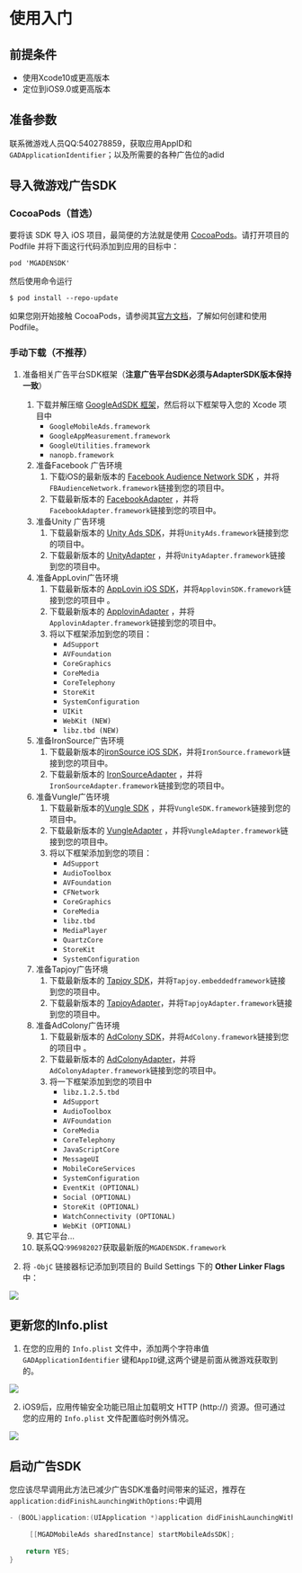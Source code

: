 

# 使用入门

## 前提条件

* 使用Xcode10或更高版本
* 定位到iOS9.0或更高版本

## 准备参数

联系微游戏人员QQ:540278859，获取应用AppID和`GADApplicationIdentifier`；以及所需要的各种广告位的adid

## 导入微游戏广告SDK

### CocoaPods（首选）

要将该 SDK 导入 iOS 项目，最简便的方法就是使用 [CocoaPods](https://guides.cocoapods.org/using/getting-started)。请打开项目的 Podfile 并将下面这行代码添加到应用的目标中：

```objective-c
pod 'MGADENSDK'
```

然后使用命令运行

```
$ pod install --repo-update
```

如果您刚开始接触 CocoaPods，请参阅其[官方文档](https://guides.cocoapods.org/using/using-cocoapods)，了解如何创建和使用 Podfile。



### 手动下载（不推荐）

1. 准备相关广告平台SDK框架（**注意广告平台SDK必须与AdapterSDK版本保持一致**）
   1. 下载并解压缩 [GoogleAdSDK 框架](https://developers.google.com/admob/ios/download)，然后将以下框架导入您的 Xcode 项目中
      - `GoogleMobileAds.framework`
      - `GoogleAppMeasurement.framework`
      - `GoogleUtilities.framework`
      - `nanopb.framework`
   2. 准备Facebook 广告环境
      1. 下载iOS的最新版本的 [Facebook Audience Network SDK](https://developers.facebook.com/docs/audience-network/download#ios) ，并将`FBAudienceNetwork.framework`链接到您的项目中。
      2. 下载最新版本的 [FacebookAdapter](https://bintray.com/google/mobile-ads-adapters-ios/FacebookAdapter) ，并将`FacebookAdapter.framework`链接到您的项目中。
   3. 准备Unity 广告环境
      1. 下载最新版本的 [Unity Ads SDK](https://github.com/Unity-Technologies/unity-ads-ios/releases)，并将`UnityAds.framework`链接到您的项目中。
      2. 下载最新版本的 [UnityAdapter](https://bintray.com/google/mobile-ads-adapters-ios/UnityAdapter) ，并将`UnityAdapter.framework`链接到您的项目中。
   4. 准备AppLovin广告环境
      1. 下载最新版本的 [AppLovin iOS SDK](https://dash.applovin.com/login#iosIntegration)，并将`ApplovinSDK.framework`链接到您的项目中 。
      2. 下载最新版本的 [ApplovinAdapter](https://bintray.com/google/mobile-ads-adapters-ios/AppLovinAdapter) ，并将`ApplovinAdapter.framework`链接到您的项目中。
      3. 将以下框架添加到您的项目：
         - `AdSupport`
         - `AVFoundation`
         - `CoreGraphics`
         - `CoreMedia`
         - `CoreTelephony`
         - `StoreKit`
         - `SystemConfiguration`
         - `UIKit`
         - `WebKit (NEW)`
         - `libz.tbd (NEW)`
   5. 准备IronSource广告环境
      1. 下载最新版本的[ironSource iOS SDK](https://developers.ironsrc.com/ironsource-mobile/ios/ios-sdk/#step-1)，并将`IronSource.framework`链接到您的项目中。
      2. 下载最新版本的 [IronSourceAdapter](https://bintray.com/google/mobile-ads-adapters-ios/IronSourceAdapter#files/IronSourceAdapter) ，并将`IronSourceAdapter.framework`链接到您的项目中。
   6. 准备Vungle广告环境
      1. 下载最新版本的[Vungle SDK](https://dashboard.vungle.com/sdk) ，并将`VungleSDK.framework`链接到您的项目中。
      2. 下载最新版本的 [VungleAdapter](https://bintray.com/google/mobile-ads-adapters-ios/VungleAdapter/#files) ，并将`VungleAdapter.framework`链接到您的项目中。
      3. 将以下框架添加到您的项目：
         - `AdSupport`
         - `AudioToolbox`
         - `AVFoundation`
         - `CFNetwork`
         - `CoreGraphics`
         - `CoreMedia`
         - `libz.tbd`
         - `MediaPlayer`
         - `QuartzCore`
         - `StoreKit`
         - `SystemConfiguration`
   7. 准备Tapjoy广告环境
      1. 下载最新版本的 [Tapjoy SDK](https://dev.tapjoy.com/sdk-integration/ios/getting-started-guide-publishers-ios/#download_sdk)，并将`Tapjoy.embeddedframework`链接到您的项目中。
      2. 下载最新版本的 [TapjoyAdapter](https://bintray.com/google/mobile-ads-adapters-ios/TapjoyAdapter)，并将`TapjoyAdapter.framework`链接到您的项目中。
   8. 准备AdColony广告环境
      1. 下载最新版本的 [AdColony SDK](https://github.com/AdColony/AdColony-iOS-SDK-3)，并将`AdColony.framework`链接到您的项目中 。
      2. 下载最新版本的 [AdColonyAdapter](https://bintray.com/google/mobile-ads-adapters-ios/AdColonyAdapter)，并将`AdColonyAdapter.framework`链接到您的项目中。
      3. 将一下框架添加到您的项目中
         - `libz.1.2.5.tbd`
         - `AdSupport`
         - `AudioToolbox`
         - `AVFoundation`
         - `CoreMedia`
         - `CoreTelephony`
         - `JavaScriptCore`
         - `MessageUI`
         - `MobileCoreServices`
         - `SystemConfiguration`
         - `EventKit (OPTIONAL)`
         - `Social (OPTIONAL)`
         - `StoreKit (OPTIONAL)`
         - `WatchConnectivity (OPTIONAL)`
         - `WebKit (OPTIONAL)`
   9. 其它平台...
   10. 联系QQ:`996982027`获取最新版的`MGADENSDK.framework`

2. 将 `-ObjC` 链接器标记添加到项目的 Build Settings 下的 **Other Linker Flags** 中：

![](http://img.tysye.vip/2020-02-24-objc_linker_flag.png)



## 更新您的Info.plist

1. 在您的应用的 `Info.plist` 文件中，添加两个字符串值 `GADApplicationIdentifier` 键和`AppID`键,这两个键是前面从微游戏获取到的。

![](http://img.tysye.vip/2020-03-09-15837210997806.jpg)

2. iOS9后，应用传输安全功能已阻止加载明文 HTTP (http://) 资源。但可通过您的应用的 `Info.plist` 文件配置临时例外情况。

![](http://img.tysye.vip/2020-02-24-15825256567961.jpg)



## 启动广告SDK

您应该尽早调用此方法已减少广告SDK准备时间带来的延迟，推荐在`application:didFinishLaunchingWithOptions:`中调用

```objective-c
- (BOOL)application:(UIApplication *)application didFinishLaunchingWithOptions:(NSDictionary *)launchOptions {
    
     [[MGADMobileAds sharedInstance] startMobileAdsSDK];
    
    return YES;
}
```

